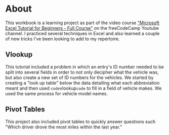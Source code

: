 # About

This workbook is a learning project as part of the video course ["Microsoft Excel Tutorial for Beginners - Full Course"](https://youtu.be/Vl0H-qTclOg?t=4994) on the freeCodeCamp Youtube channel. I practiced several techniques in Excel and also learned a couple of new tricks I've been looking to add to my repertoire.

## Vlookup

This tutorial included a problem in which an entry's ID number needed to be split into several fields in order to not only decipher what the vehicle was, but also create a new set of ID numbers for the vehicles. We started by creating a "look up table" below the data detailing what each abbreviation meant and then used `code`vlookup`code` to fill in a field of vehicle makes. We used the same process for vehicle model names.

## Pivot Tables

This project also included pivot tables to quickly answer questions such "Which driver drove the most miles within the last year."
